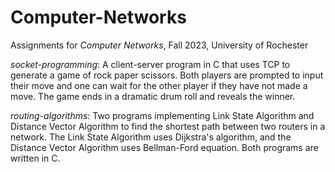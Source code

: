 # Computer-Networks

Assignments for *Computer Networks*, Fall 2023, University of Rochester

*socket-programming*: A client-server program in C that uses TCP to generate a game of rock paper scissors. Both players are prompted to input their move and one can wait for the other player if they have not made a move. The game ends in a dramatic drum roll and reveals the winner.

*routing-algorithms*: Two programs implementing Link State Algorithm and Distance Vector Algorithm to find the shortest path between two routers in a network. The Link State Algorithm uses Dijkstra's algorithm, and the Distance Vector Algorithm uses Bellman-Ford equation. Both programs are written in C.